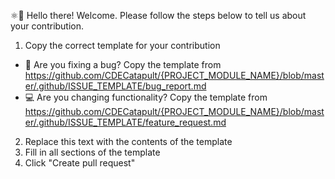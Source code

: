 ⚛👋 Hello there! Welcome. Please follow the steps below to tell us about your contribution.

1. Copy the correct template for your contribution
  - 🐛 Are you fixing a bug? Copy the template from <https://github.com/CDECatapult/{PROJECT_MODULE_NAME}/blob/master/.github/ISSUE_TEMPLATE/bug_report.md>
  - 💻 Are you changing functionality? Copy the template from <https://github.com/CDECatapult/{PROJECT_MODULE_NAME}/blob/master/.github/ISSUE_TEMPLATE/feature_request.md>
2. Replace this text with the contents of the template
3. Fill in all sections of the template
4. Click "Create pull request"
